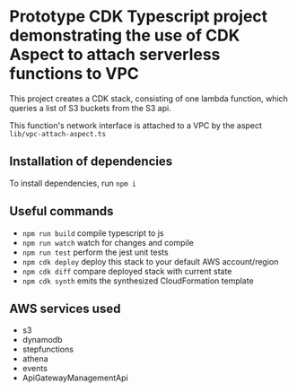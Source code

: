 # Prototype CDK Typescript project demonstrating the use of CDK Aspect to attach serverless functions to VPC

This project creates a CDK stack, consisting of one lambda function, which queries a list of S3 buckets from the S3 api.

This function's network interface is attached to a VPC by the aspect `lib/vpc-attach-aspect.ts`

## Installation of dependencies

To install dependencies, run `npm i`

## Useful commands

 * `npm run build`   compile typescript to js
 * `npm run watch`   watch for changes and compile
 * `npm run test`    perform the jest unit tests
 * `npm cdk deploy`      deploy this stack to your default AWS account/region
 * `npm cdk diff`        compare deployed stack with current state
 * `npm cdk synth`       emits the synthesized CloudFormation template


## AWS services used

* s3
* dynamodb
* stepfunctions
* athena
* events
* ApiGatewayManagementApi